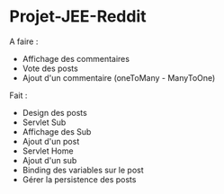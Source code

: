 # Projet-JEE-Reddit

A faire :  
- Affichage des commentaires  
- Vote des posts  
- Ajout d'un commentaire  (oneToMany - ManyToOne)

Fait :
- Design des posts  
- Servlet Sub  
- Affichage des Sub  
- Ajout d'un post  
- Servlet Home 
- Ajout d'un sub  
- Binding des variables sur le post  
- Gérer la persistence des posts

